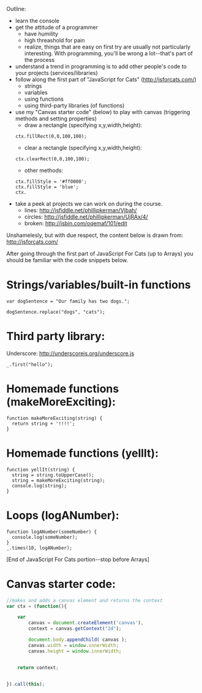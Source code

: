 Outline:
* learn the console
* get the attitude of a programmer
	* have humility
	* high threashold for pain
	* realize, things that are easy on first try are usually not particularly interesting. With programming, you'll be wrong a lot--that's part of the process
* understand a trend in programming is to add other people's code to your projects (services/libraries)
* follow along the first part of "JavaScript for Cats" (http://jsforcats.com/)
	* strings
	* variables
	* using functions
	* using third-party libraries (of functions)
* use my "Canvas starter code" (below) to play with canvas (triggering methods and setting properties)
	* draw a rectangle (specifying x,y,width,height):
	```javascript:
	ctx.fillRect(0,0,100,100);
	```
	* clear a rectangle (specifying x,y,width,height):
	```javascript:
	ctx.clearRect(0,0,100,100);
	```
	* other methods:
	```javascript:
	ctx.fillStyle = '#ff0000';
	ctx.fillStyle = 'blue';
	ctx.
	```
* take a peek at projects we can work on during the course.
	* lines: http://jsfiddle.net/phillipkerman/Vjbah/
	* circles: http://jsfiddle.net/phillipkerman/UjRAx/4/
	* broken: http://jsbin.com/oqemaf/101/edit 




Unshamelesly, but with due respect, the content below is drawn from: http://jsforcats.com/

After going through the first part of JavaScript For Cats (up to Arrays) you should be familiar with the code snippets below.

Strings/variables/built-in functions
=======
```javascript:
var dogSentence = "Our family has two dogs.";
```

```javascript:
dogSentence.replace("dogs", "cats");
```

Third party library:
=======
Underscore: http://underscorejs.org/underscore.js

```javascript:
_.first("hello");
```

Homemade functions (makeMoreExciting):
=======
```javascript:
function makeMoreExciting(string) {
  return string + '!!!!';
}
```

Homemade functions (yellIt):
=======
```javascript:
function yellIt(string) {
  string = string.toUpperCase();
  string = makeMoreExciting(string);
  console.log(string);
}
```


Loops (logANumber):
=======
```javascript:
function logANumber(someNumber) {
  console.log(someNumber);
}
_.times(10, logANumber);
```

[End of JavaScript For Cats portion--stop before Arrays]


Canvas starter code:
=======
```javascript
//makes and adds a canvas element and returns the context
var ctx = (function(){

	var 
		canvas = document.createElement('canvas'),
	    context = canvas.getContext("2d");

	    document.body.appendChild( canvas );
	    canvas.width = window.innerWidth;
	    canvas.height = window.innerWidth;


	return context;


}).call(this);
```


